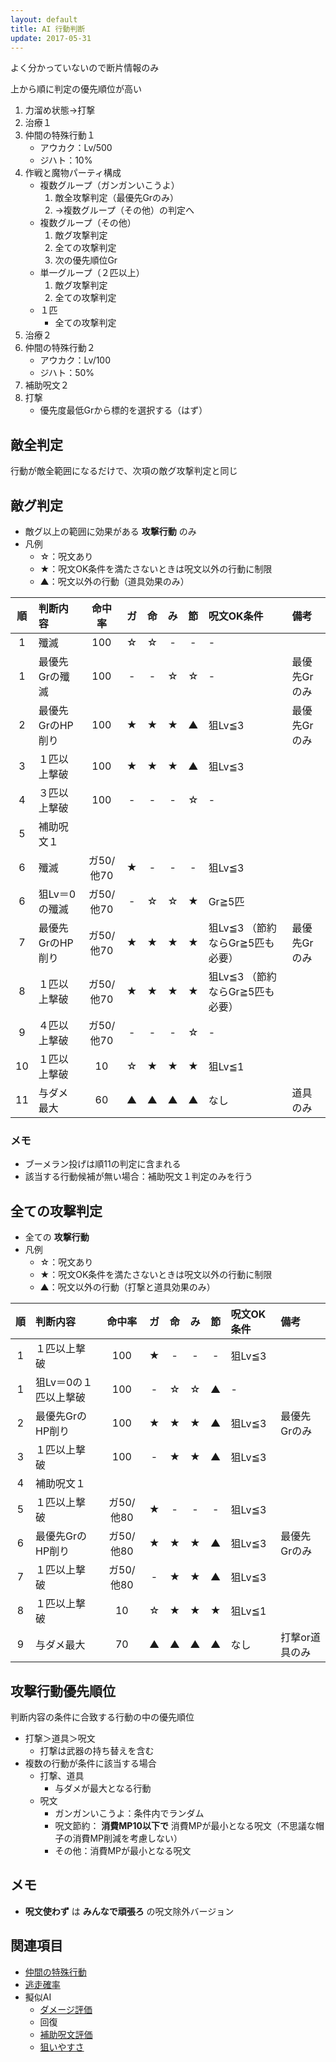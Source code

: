 ```yaml
---
layout: default
title: AI 行動判断
update: 2017-05-31
---
```


よく分かっていないので断片情報のみ

上から順に判定の優先順位が高い

1. 力溜め状態→打撃
2. 治療１
3. 仲間の特殊行動１
	* アウカク：Lv/500
	* ジハト：10%
4. 作戦と魔物パーティ構成
	* 複数グループ（ガンガンいこうよ）
		1. 敵全攻撃判定（最優先Grのみ）
		2. →複数グループ（その他）の判定へ
	* 複数グループ（その他）
		1. 敵グ攻撃判定
		2. 全ての攻撃判定
		3. 次の優先順位Gr
	* 単一グループ（２匹以上）
		1. 敵グ攻撃判定
		2. 全ての攻撃判定
	* １匹
		* 全ての攻撃判定
5. 治療２
6. 仲間の特殊行動２
	* アウカク：Lv/100
	* ジハト：50%
7. 補助呪文２
8. 打撃
	* 優先度最低Grから標的を選択する（はず）


## 敵全判定

行動が敵全範囲になるだけで、次項の敵グ攻撃判定と同じ


## 敵グ判定

* 敵グ以上の範囲に効果がある __攻撃行動__ のみ
* 凡例
	* ☆：呪文あり
	* ★：呪文OK条件を満たさないときは呪文以外の行動に制限
	* ▲：呪文以外の行動（道具効果のみ）

| 順 | 判断内容         | 命中率    | ガ | 命 | み | 節 | 呪文OK条件 | 備考 |
|:--:|:-----------------|:---------:|:--:|:--:|:--:|:--:|:-----------|:-----|
|  1 | 殲滅             | 100       | ☆ | ☆ | -  | -  | -          |
|  1 | 最優先Grの殲滅   | 100       | -  | -  | ☆ | ☆ | -          | 最優先Grのみ |
|  2 | 最優先GrのHP削り | 100       | ★ | ★ | ★ | ▲ | 狙Lv≦3    | 最優先Grのみ |
|  3 | １匹以上撃破     | 100       | ★ | ★ | ★ | ▲ | 狙Lv≦3    |
|  4 | ３匹以上撃破     | 100       | -  | -  | -  | ☆ | -          |
|  5 | 補助呪文１       |
|  6 | 殲滅             | ガ50/他70 | ★ | -  | -  | -  | 狙Lv≦3    |
|  6 | 狙Lv＝0の殲滅    | ガ50/他70 | -  | ☆ | ☆ | ★ | Gr≧5匹    |
|  7 | 最優先GrのHP削り | ガ50/他70 | ★ | ★ | ★ | ★ | 狙Lv≦3 （節約ならGr≧5匹も必要） | 最優先Grのみ |
|  8 | １匹以上撃破     | ガ50/他70 | ★ | ★ | ★ | ★ | 狙Lv≦3 （節約ならGr≧5匹も必要） |
|  9 | ４匹以上撃破     | ガ50/他70 | -  | -  | -  | ☆ | -          |
| 10 | １匹以上撃破     | 10        | ☆ | ★ | ★ | ★ | 狙Lv≦1    |
| 11 | 与ダメ最大       | 60        | ▲ | ▲ | ▲ | ▲ | なし       | 道具のみ |

### メモ

* ブーメラン投げは順11の判定に含まれる
* 該当する行動候補が無い場合：補助呪文１判定のみを行う


## 全ての攻撃判定

* 全ての __攻撃行動__
* 凡例
	* ☆：呪文あり
	* ★：呪文OK条件を満たさないときは呪文以外の行動に制限
	* ▲：呪文以外の行動（打撃と道具効果のみ）

| 順 | 判断内容              | 命中率    | ガ | 命 | み | 節 | 呪文OK条件 | 備考 |
|:--:|:----------------------|:---------:|:--:|:--:|:--:|:--:|:-----------|:-----|
|  1 | １匹以上撃破          | 100       | ★ | -  | -  | -  | 狙Lv≦3    |
|  1 | 狙Lv＝0の１匹以上撃破 | 100       | -  | ☆ | ☆ | ▲ | -          |
|  2 | 最優先GrのHP削り      | 100       | ★ | ★ | ★ | ▲ | 狙Lv≦3    | 最優先Grのみ |
|  3 | １匹以上撃破          | 100       | -  | ★ | ★ | ▲ | 狙Lv≦3    |
|  4 | 補助呪文１            |
|  5 | １匹以上撃破          | ガ50/他80 | ★ | -  | -  | -  | 狙Lv≦3    |
|  6 | 最優先GrのHP削り      | ガ50/他80 | ★ | ★ | ★ | ▲ | 狙Lv≦3    | 最優先Grのみ |
|  7 | １匹以上撃破          | ガ50/他80 | -  | ★ | ★ | ▲ | 狙Lv≦3    |
|  8 | １匹以上撃破          | 10        | ☆ | ★ | ★ | ★ | 狙Lv≦1    |
|  9 | 与ダメ最大            | 70        | ▲ | ▲ | ▲ | ▲ | なし       | 打撃or道具のみ |


## 攻撃行動優先順位

判断内容の条件に合致する行動の中の優先順位

* 打撃＞道具＞呪文
	* 打撃は武器の持ち替えを含む
* 複数の行動が条件に該当する場合
	* 打撃、道具
		* 与ダメが最大となる行動
	* 呪文
		* ガンガンいこうよ：条件内でランダム
		* 呪文節約： __消費MP10以下で__ 消費MPが最小となる呪文（不思議な帽子の消費MP削減を考慮しない）
		* その他：消費MPが最小となる呪文


## メモ

* __呪文使わず__ は __みんなで頑張ろ__ の呪文除外バージョン


## 関連項目

* [仲間の特殊行動](special)
* [逃走確率](escape)
* 擬似AI
	* [ダメージ評価](ai_damage)
	* 回復
	* [補助呪文評価](ai_spell_aux)
	* [狙いやすさ](ai_targeting)
